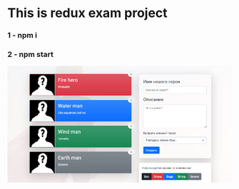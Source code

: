 # This is redux exam project 
### 1 - npm i
### 2 - npm start 

![heroes-template](https://github.com/Egor-Ivankov/heroes-template/blob/main/src/scrinshots/heroes.png)
